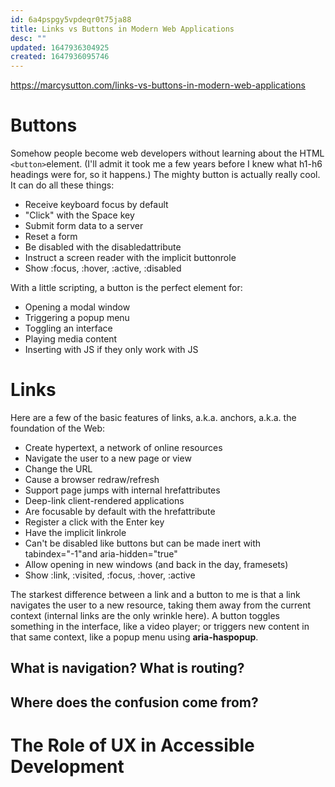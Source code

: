 ```yaml
---
id: 6a4pspgy5vpdeqr0t75ja88
title: Links vs Buttons in Modern Web Applications
desc: ""
updated: 1647936304925
created: 1647936095746
---
```


https://marcysutton.com/links-vs-buttons-in-modern-web-applications

# Buttons

Somehow people become web developers without learning about the HTML `<button>`element. (I'll admit it took me a few years before I knew what h1-h6 headings were for, so it happens.) The mighty button is actually really cool. It can do all these things:

- Receive keyboard focus by default
- "Click" with the Space key
- Submit form data to a server
- Reset a form
- Be disabled with the disabledattribute
- Instruct a screen reader with the implicit buttonrole
- Show :focus, :hover, :active, :disabled

With a little scripting, a button is the perfect element for:

- Opening a modal window
- Triggering a popup menu
- Toggling an interface
- Playing media content
- Inserting with JS if they only work with JS

# Links

Here are a few of the basic features of links, a.k.a. anchors, a.k.a. the foundation of the Web:

- Create hypertext, a network of online resources
- Navigate the user to a new page or view
- Change the URL
- Cause a browser redraw/refresh
- Support page jumps with internal hrefattributes
- Deep-link client-rendered applications
- Are focusable by default with the hrefattribute
- Register a click with the Enter key
- Have the implicit linkrole
- Can't be disabled like buttons but can be made inert with tabindex="-1"and aria-hidden="true"
- Allow opening in new windows (and back in the day, framesets)
- Show :link, :visited, :focus, :hover, :active

The starkest difference between a link and a button to me is that a link navigates the user to a new resource, taking them away from the current context (internal links are the only wrinkle here). A button toggles something in the interface, like a video player; or triggers new content in that same context, like a popup menu using **aria-haspopup**.

## What is navigation? What is routing?

## Where does the confusion come from?

# The Role of UX in Accessible Development

